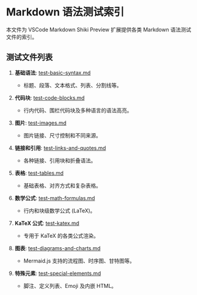 # Markdown 语法测试索引

本文件为 VSCode Markdown Shiki Preview 扩展提供各类 Markdown 语法测试文件的索引。

## 测试文件列表

1.  **基础语法**: [test-basic-syntax.md](./test-basic-syntax.md)
    - 标题、段落、文本格式、列表、分割线等。

2.  **代码块**: [test-code-blocks.md](./test-code-blocks.md)
    - 行内代码、围栏代码块及多种语言的语法高亮。

3.  **图片**: [test-images.md](./test-images.md)
    - 图片链接、尺寸控制和不同来源。

4.  **链接和引用**: [test-links-and-quotes.md](./test-links-and-quotes.md)
    - 各种链接、引用块和折叠语法。

5.  **表格**: [test-tables.md](./test-tables.md)
    - 基础表格、对齐方式和复杂表格。

6.  **数学公式**: [test-math-formulas.md](./test-math-formulas.md)
    - 行内和块级数学公式 (LaTeX)。

7.  **KaTeX 公式**: [test-katex.md](./test-katex.md)
    - 专用于 KaTeX 的各类公式渲染。

8.  **图表**: [test-diagrams-and-charts.md](./test-diagrams-and-charts.md)
    - Mermaid.js 支持的流程图、时序图、甘特图等。

9.  **特殊元素**: [test-special-elements.md](./test-special-elements.md)
    - 脚注、定义列表、Emoji 及内嵌 HTML。
